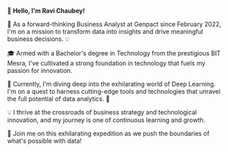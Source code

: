 👋 **Hello, I'm Ravi Chaubey!**

💼 As a forward-thinking Business Analyst at Genpact since February 2022, I'm on a mission to transform data into insights and drive meaningful business decisions. 💡

🎓 Armed with a Bachelor's degree in Technology from the prestigious BIT Mesra, I've cultivated a strong foundation in technology that fuels my passion for innovation.

🌟 Currently, I'm diving deep into the exhilarating world of Deep Learning. I'm on a quest to harness cutting-edge tools and technologies that unravel the full potential of data analytics. 🤖

💡 I thrive at the crossroads of business strategy and technological innovation, and my journey is one of continuous learning and growth.

🚀 Join me on this exhilarating expedition as we push the boundaries of what's possible with data!
